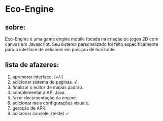 # Eco-Engine

## sobre:
Eco-Engine é uma game engine mobile focada na criação de jogos 2D com canvas em Javascript. Seu sistema personalizado foi feito especificamente para a interface de celulares em posição de horizonte.

## lista de afazeres:
1. aprimorar interface. (+/-)
2. adicionar sistema de paginas. √
3. finalizar o editor de mapas padrão.
4. complementar a API Java.
5. fazer documentação da engine.
6. adicionar mais configurações visuais.
7. geração de APK.
8. adicionar console. (teste) ✓